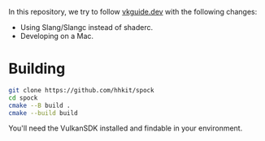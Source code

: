 In this repository, we try to follow [vkguide.dev](https://vkguide.dev) with the following changes:
- Using Slang/Slangc instead of shaderc.
- Developing on a Mac.


# Building

```bash
git clone https://github.com/hhkit/spock
cd spock
cmake --B build .
cmake --build build
```

You'll need the VulkanSDK installed and findable in your environment.
